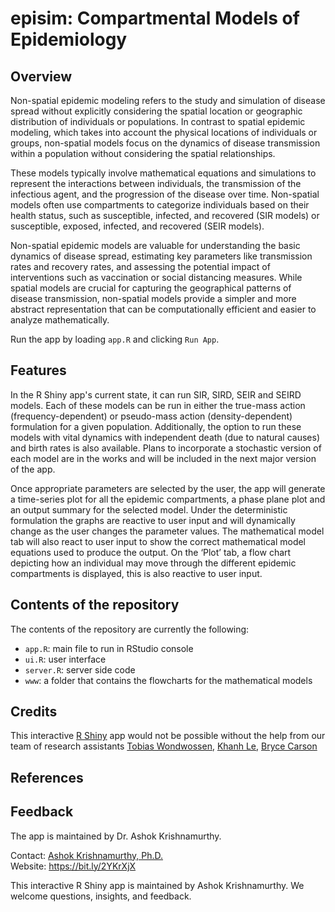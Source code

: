 # episim: Compartmental Models of Epidemiology

## Overview
Non-spatial epidemic modeling refers to the study and simulation of disease spread without explicitly considering the spatial location or geographic distribution of individuals or populations. In contrast to spatial epidemic modeling, which takes into account the physical locations of individuals or groups, non-spatial models focus on the dynamics of disease transmission within a population without considering the spatial relationships.

These models typically involve mathematical equations and simulations to represent the interactions between individuals, the transmission of the infectious agent, and the progression of the disease over time. Non-spatial models often use compartments to categorize individuals based on their health status, such as susceptible, infected, and recovered (SIR models) or susceptible, exposed, infected, and recovered (SEIR models).

Non-spatial epidemic models are valuable for understanding the basic dynamics of disease spread, estimating key parameters like transmission rates and recovery rates, and assessing the potential impact of interventions such as vaccination or social distancing measures. While spatial models are crucial for capturing the geographical patterns of disease transmission, non-spatial models provide a simpler and more abstract representation that can be computationally efficient and easier to analyze mathematically.

Run the app by loading `app.R` and clicking `Run App`.

## Features
In the R Shiny app's current state, it can run SIR, SIRD, SEIR and SEIRD models. Each of these models can be run in either the true-mass action (frequency-dependent) or pseudo-mass action (density-dependent) formulation for a given population. Additionally, the option to run these models with vital dynamics with independent death (due to natural causes) and birth rates is also available. Plans to incorporate a stochastic version of each model are in the works and will be included in the next major version of the app.

Once appropriate parameters are selected by the user, the app will generate a time-series plot for all the epidemic compartments, a phase plane plot and an output summary for the selected model. Under the deterministic formulation the graphs are reactive to user input and will dynamically change as the user changes the parameter values. The mathematical model tab will also react to user input to show the correct mathematical model equations used to produce the output. On the ‘Plot’ tab, a flow chart depicting how an individual may move through the different epidemic compartments is displayed, this is also reactive to user input.

## Contents of the repository

The contents of the repository are currently the following:

- `app.R`: main file to run in RStudio console
- `ui.R`: user interface
- `server.R`: server side code
- `www`: a folder that contains the flowcharts for the mathematical models

## Credits
This interactive [R Shiny](https://shiny.rstudio.com/) app would not be possible without the help from our team of research assistants [Tobias Wondwossen](https://github.com/Toby-exe), [Khanh Le](https://github.com/kle6951), [Bryce Carson](https://github.com/bryce-carson)

## References

## Feedback
The app is maintained by Dr. Ashok Krishnamurthy.

Contact: [Ashok Krishnamurthy, Ph.D.](mailto:akrishnamurthy@mtroyal.ca)  
Website: <https://bit.ly/2YKrXjX>  

This interactive R Shiny app is maintained by Ashok Krishnamurthy. We welcome questions, insights, and feedback.
